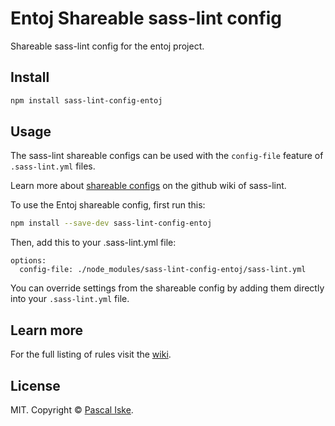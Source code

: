 # Entoj Shareable sass-lint config
Shareable sass-lint config for the entoj project.

## Install
```bash
npm install sass-lint-config-entoj
```

## Usage
The sass-lint shareable configs can be used with the `config-file` feature of `.sass-lint.yml` files.

Learn more about [shareable configs](https://github.com/sasstools/sass-lint/blob/develop/docs/options/config-file.md) on the github wiki of sass-lint.

To use the Entoj shareable config, first run this:

```bash
npm install --save-dev sass-lint-config-entoj
```

Then, add this to your .sass-lint.yml file:

```
options:
  config-file: ./node_modules/sass-lint-config-entoj/sass-lint.yml
```

You can override settings from the shareable config by adding them directly into your
`.sass-lint.yml` file.

## Learn more

For the full listing of rules visit the [wiki](https://github.com/pascaliske/sass-lint-config-entoj/wiki).

## License

MIT. Copyright &copy; [Pascal Iske](https://pascal-iske.de).
